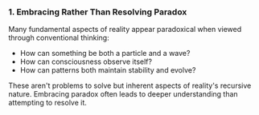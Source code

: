 ### 1. Embracing Rather Than Resolving Paradox

Many fundamental aspects of reality appear paradoxical when viewed through conventional thinking:

- How can something be both a particle and a wave?
- How can consciousness observe itself?
- How can patterns both maintain stability and evolve?

These aren't problems to solve but inherent aspects of reality's recursive nature. Embracing paradox often leads to deeper understanding than attempting to resolve it.